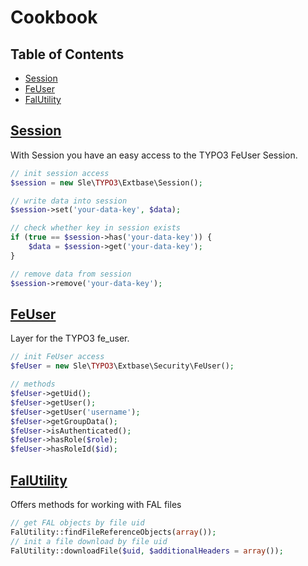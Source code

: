 # Cookbook

## Table of Contents
- [Session](#Session)
- [FeUser](#FeUSer)
- [FalUtility](#FalUtility)

## [Session](name=Session)
With Session you have an easy access to the TYPO3 FeUser Session.

```php
// init session access
$session = new Sle\TYPO3\Extbase\Session();

// write data into session
$session->set('your-data-key', $data);

// check whether key in session exists
if (true == $session->has('your-data-key')) {
	$data = $session->get('your-data-key');
}

// remove data from session
$session->remove('your-data-key');
```

## [FeUser](name=FeUSer)
Layer for the TYPO3 fe_user.

```php
// init FeUser access
$feUser = new Sle\TYPO3\Extbase\Security\FeUser();

// methods
$feUser->getUid();
$feUser->getUser();
$feUser->getUser('username');
$feUser->getGroupData();
$feUser->isAuthenticated();
$feUser->hasRole($role);
$feUser->hasRoleId($id);
```

## [FalUtility](name=FalUtility)
Offers methods for working with FAL files

```php
// get FAL objects by file uid
FalUtility::findFileReferenceObjects(array());
// init a file download by file uid
FalUtility::downloadFile($uid, $additionalHeaders = array());
```
